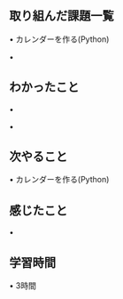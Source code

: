 ## 取り組んだ課題一覧
• カレンダーを作る(Python)

• 


## わかったこと
• 

• 


## 次やること
• カレンダーを作る(Python)



## 感じたこと
• 


## 学習時間
• 3時間